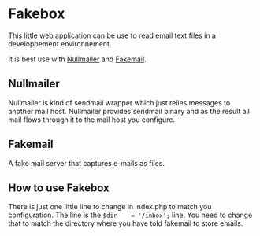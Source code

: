 Fakebox
=======

This little web application can be use to read email text files in a developpement environnement.

It is best use with [Nullmailer](http://untroubled.org/nullmailer/) and [Fakemail](http://www.lastcraft.com/fakemail.php).

## Nullmailer

Nullmailer is kind of sendmail wrapper which just relies messages to another mail host. Nullmailer provides sendmail binary and as the result all mail flows through it to the mail host you configure.

## Fakemail

A fake mail server that captures e-mails as files.

## How to use Fakebox

There is just one little line to change in index.php to match you configuration. The line is the ``$dir    = '/inbox';`` line. You need to change that to match the directory where you have told fakemail to store emails.

